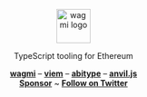 <p align="center">
  <picture>
    <source media="(prefers-color-scheme: dark)" srcset="https://raw.githubusercontent.com/wagmi-dev/.github/main/content/logo-dark.svg">
    <img alt="wagmi logo" src="https://raw.githubusercontent.com/wagmi-dev/.github/main/content/logo-light.svg" width="auto" height="60">
  </picture>
</p>

<p align="center">
  TypeScript tooling for Ethereum
<p>

<div align="center">
  <a href="https://wagmi.sh"><b>wagmi</b></a> –
  <a href="https://viem.sh"><b>viem</b></a> –
  <a href="https://abitype.dev"><b>abitype</b></a> –
  <a href="https://github.com/wagmi/anvil.js"><b>anvil.js</b></a>
</div>

<div align="center">
  <a href="https://github.com/sponsors/wagmi"><b>Sponsor</b></a> ~
  <a href="https://twitter.com/wevm_dev"><b>Follow on Twitter</b></a>
</div>

